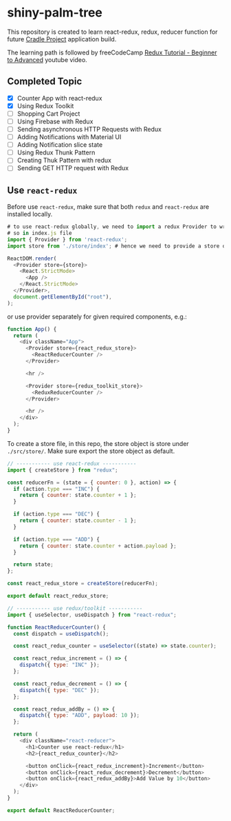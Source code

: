 # shiny-palm-tree

This repository is created to learn react-redux, redux, reducer function for future [Cradle Project](https://github.com/chuangyu-hscy/cradle-waddle) application build.

The learning path is followed by freeCodeCamp [Redux Tutorial - Beginner to Advanced](https://www.youtube.com/watch?v=zrs7u6bdbUw&t=142s) youtube video.

## Completed Topic
- [x] Counter App with react-redux
- [x] Using Redux Toolkit
- [ ] Shopping Cart Project
- [ ] Using Firebase with Redux
- [ ] Sending asynchronous HTTP Requests with Redux
- [ ] Adding Notifications with Material UI
- [ ] Adding Notification slice state
- [ ] Using Redux Thunk Pattern
- [ ] Creating Thuk Pattern with redux
- [ ] Sending GET HTTP request with Redux

## Use `react-redux`
Before use `react-redux`, make sure that both `redux` and `react-redux` are installed locally.

```javascript
# to use react-redux globally, we need to import a redux Provider to wrap the main application
# so in index.js file
import { Provider } from 'react-redux';
import store from './store/index'; # hence we need to provide a store object to the Provider

ReactDOM.render(
  <Provider store={store}>
    <React.StrictMode>
      <App />
    </React.StrictMode>
  </Provider>,
  document.getElementById("root"),
);
```

or use provider separately for given required components, e.g.:

```javascript
function App() {
  return (
    <div className="App">
      <Provider store={react_redux_store}>
        <ReactReducerCounter />
      </Provider>

      <hr />

      <Provider store={redux_toolkit_store}>
        <ReduxReducerCounter />
      </Provider>

      <hr />
    </div>
  );
}
```

To create a store file, in this repo, the store object is store under `./src/store/`. Make sure export the store object as default.
```javascript
// ----------- use react-redux ----------- 
import { createStore } from "redux";

const reducerFn = (state = { counter: 0 }, action) => {
  if (action.type === "INC") {
    return { counter: state.counter + 1 };
  }

  if (action.type === "DEC") {
    return { counter: state.counter - 1 };
  }

  if (action.type === "ADD") {
    return { counter: state.counter + action.payload };
  }

  return state;
};

const react_redux_store = createStore(reducerFn);

export default react_redux_store;

// ----------- use redux/toolkit ----------- 
import { useSelector, useDispatch } from "react-redux";

function ReactReducerCounter() {
  const dispatch = useDispatch();

  const react_redux_counter = useSelector((state) => state.counter);

  const react_redux_increment = () => {
    dispatch({ type: "INC" });
  };

  const react_redux_decrement = () => {
    dispatch({ type: "DEC" });
  };

  const react_redux_addBy = () => {
    dispatch({ type: "ADD", payload: 10 });
  };

  return (
    <div className="react-reducer">
      <h1>Counter use react-redux</h1>
      <h2>{react_redux_counter}</h2>

      <button onClick={react_redux_increment}>Increment</button>
      <button onClick={react_redux_decrement}>Decrement</button>
      <button onClick={react_redux_addBy}>Add Value by 10</button>
    </div>
  );
}

export default ReactReducerCounter;
```
